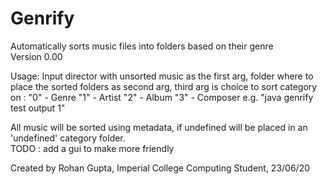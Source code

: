 # Genrify
Automatically sorts music files into folders based on their genre  
Version 0.00

Usage: Input director with unsorted music as the first arg,
       folder where to place the sorted folders as second arg,
       third arg is choice to sort category on : 
       "0" - Genre
       "1" - Artist
       "2" - Album 
       "3" - Composer 
       e.g. "java genrify test output 1" 
       
All music will be sorted using metadata, if undefined will be placed in an 'undefined' category folder.  
TODO : add a gui to make more friendly

Created by Rohan Gupta, Imperial College Computing Student, 23/06/20
